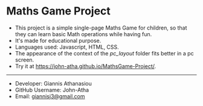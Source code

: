# Maths Game Project

* This project is a simple single-page Maths Game for children, so that they can learn basic Math operations while having fun.
* It's made for educational purpose.
* Languages used: Javascript, HTML, CSS.
* The appearance of the context of the <i>pc_layout</i> folder fits better in a pc screen.
* Try it at https://john-atha.github.io/MathsGame-Project/.
- - -
* Developer: Giannis Athanasiou
* GitHub Username: John-Atha
* Email: giannisj3@gmail.com
  
